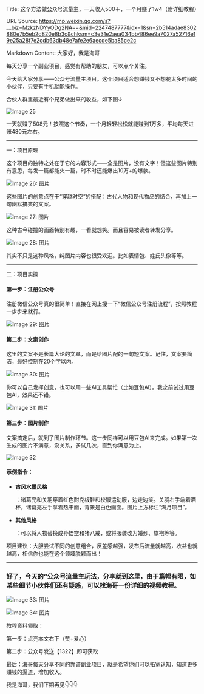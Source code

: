 Title: 这个方法做公众号流量主，一天收入500＋，一个月赚了1w4（附详细教程）

URL Source: https://mp.weixin.qq.com/s?__biz=MzkzNDYyODg2NA==&mid=2247487777&idx=1&sn=2b514adae8302880e7b5eb2d820e8b3c&chksm=c3e31e2aea034bb486ee9a7027a52716e19e25a28f7e2cdb63db48e7afe2e6aecde5ba85ce2c

Markdown Content:
大家好，我是海哥

每天分享一个副业项目，感觉有帮助的朋友，可以点个关注。

今天给大家分享——公众号流量主项目。这个项目适合想赚钱又不想花太多时间的小伙伴，只要有手机就能操作。

合伙人群里最近有个兄弟做出来的收益，如下图↓

![Image 25](https://mmbiz.qpic.cn/mmbiz_png/OhOblKZIEun9Oib7MK75Trkocy2sTAJBx0K7wLaEm2tkelQvMW4e93ziaXicueG0xib3bm3dFW1d2sOZYaic0P5sibibg/640?wx_fmt=png&from=appmsg)

一天就赚了508元！按照这个节奏，一个月轻轻松松就能赚到1万多，平均每天进账480元左右。

* * *

一：项目原理

这个项目的独特之处在于它的内容形式——全是图片，没有文字！但这些图片特别有意思，每发一篇都能火一篇，时不时还能爆出10万+的爆款。

![Image 26: 图片](https://mmbiz.qpic.cn/mmbiz_jpg/8gzV5sibH6UKcBDia4Ga3qrC64OsO2esibA6rpzX2P5JUzavEFoSucAT3jic2UfxhcP8aqbUlhO6SgArbrVMBUr6RA/640?from=appmsg&tp=wxpic&wxfrom=5&wx_lazy=1&wx_co=1)

这些图片的创意点在于“穿越时空”的搭配：古代人物和现代物品的结合，再加上一句幽默搞笑的文案。

![Image 27: 图片](https://mmbiz.qpic.cn/mmbiz_jpg/XYHMhloKiaTr2qh3MxEvQeicDrPUOFzJdBUb1ZYZv77htPIWuC5U53iamJ05tQIIS5IrSD5qHaLzOrPCt2j5vDOyw/640?wx_fmt=jpeg&tp=wxpic&wxfrom=5&wx_lazy=1&wx_co=1)

这种古今碰撞的画面特别有趣，一看就想笑。而且容易被读者转发分享。

![Image 28: 图片](https://mmbiz.qpic.cn/mmbiz_jpg/OhOblKZIEun9Oib7MK75Trkocy2sTAJBxmd64DKkJcibpgrwFsZNKEibfPr3doiaZwcibYBIQdrOHeVUoluGSGyym5w/640?wx_fmt=jpeg)

其实不只是这种风格，纯图片内容也很受欢迎。比如表情包、姓氏头像等等。

* * *

二：项目实操

#### 第一步：注册公众号

注册微信公众号真的很简单！直接在网上搜一下“微信公众号注册流程”，按照教程一步步来就行。

![Image 29: 图片](https://mmbiz.qpic.cn/sz_mmbiz_png/LQAdtFXac4uJaUfO3ZnpbJL5cUTmMv6H6d52sPp5XaWWTKeIpLsscDrc1pdNyq5uZGRpvVBB65oWhH0Rz8SNww/640?wx_fmt=png&from=appmsg&wx_&tp=wxpic&wxfrom=5&wx_lazy=1&wx_co=1)

#### 第二步：文案创作

这里的文案不是长篇大论的文章，而是给图片配的一句短文案。记住，文案要简洁，最好控制在20个字以内。

![Image 30: 图片](https://mmbiz.qpic.cn/sz_mmbiz_png/LQAdtFXac4uJaUfO3ZnpbJL5cUTmMv6H8KMGgziaNPlV62Bb8D8kb3l2ic8PyaoXM76NXKhcfXOFa5HdTmpzQFoQ/640?wx_fmt=png&from=appmsg&wx_&tp=wxpic&wxfrom=5&wx_lazy=1&wx_co=1)

你可以自己发挥创意，也可以用一些AI工具帮忙（比如豆包AI）。我之前试过用豆包AI，效果还不错。

![Image 31: 图片](https://mmbiz.qpic.cn/mmbiz_jpg/8gzV5sibH6UKcBDia4Ga3qrC64OsO2esibA7vxWeoUtmcwyxnvlHtLosvo0tNCibia6Uhpx5IshB5henib7qWJSEwYtw/640?from=appmsg&tp=wxpic&wxfrom=5&wx_lazy=1&wx_co=1)

#### 第三步：图片制作

文案搞定后，就到了图片制作环节。这一步同样可以用豆包AI来完成。如果第一次生成的图片不满意，没关系，多试几次，直到你满意为止。

![Image 32](https://mmbiz.qpic.cn/mmbiz_png/OhOblKZIEun9Oib7MK75Trkocy2sTAJBxvxLR60qbeWkAtoPrG9mxKPNKjHdBCcrG7CbToziaBPfApJfH3J8GoHA/640?wx_fmt=png&from=appmsg)

#### 示例指令：

*   **古风水墨风格**
    
    ：诸葛亮和关羽穿着红色耐克板鞋和校服运动服，边走边笑。关羽右手端着酒杯，诸葛亮左手拿着热干面，背景是白色画面。图片上方标注“海月项目”。
    
*   **其他风格**
    
    ：可以将人物替换成孙悟空和猪八戒，或将服装改为婚纱、旗袍等等。
    

项目建议：大胆尝试不同的创意组合，反差感越强，发布后流量就越高，收益也就越高，相信你也能在这个领域脱颖而出！

* * *

### **好了，今天的“公众号流量主玩法，分享就到这里，由于篇幅有限，如某些细节小伙伴们还有疑惑，可以找海哥一份详细的视频教程。**

![Image 33: 图片](https://mmbiz.qpic.cn/mmbiz_png/OhOblKZIEul8ZJRrE1QBYzToo8M0EVFPvRKsfE5yicJgpx02OzqHXbhCAvL3AZMNEPB7wKicMsPxR2uqQmhY6rSQ/640?wx_fmt=png&from=appmsg)

![Image 34: 图片](https://mmbiz.qpic.cn/mmbiz_jpg/OhOblKZIEun9Oib7MK75Trkocy2sTAJBx1IARXs6hACExPqlcURwscIBwTX9BjxibEFlKlkVbTtW5MXxFdZNRRTg/640?wx_fmt=jpeg)

教程资料领取：

第一步：点亮本文右下（赞+爱心）

第二步：公众号发送【1322】即可获取

最后：海哥每天分享不同的靠谱副业项目，就是希望你们可以拓宽认知，知道更多赚钱的渠道，增加收入。

我是海哥，我们下期再见👇👇👇
